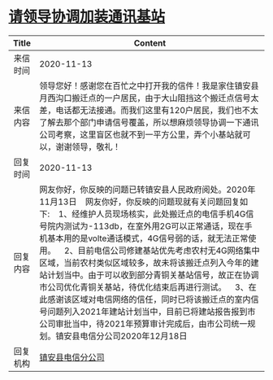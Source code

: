 # <a href="http://www.shangluo.gov.cn/zmhd/ldxxxx.jsp?urltype=leadermail.LeaderMailContentUrl&wbtreeid=1112&leadermailid=6607">请领导协调加装通讯基站</a>
|Title|Content|
|:---:|---|
|来信时间|2020-11-13|
|来信内容|领导您好！感谢您在百忙之中打开我的信件！我是家住镇安县月西沟口搬迁点的一户居民，由于大山阻挡这个搬迁点信号太差，电话都无法接通。而我们这里有120户居民，我们也不太了解去那个部门申请信号覆盖，所以想麻烦领导协调一下通讯公司考察，这里盲区也就不到一平方公里，弄个小基站就可以，谢谢领导，敬礼！|
|回复时间|2020-11-13|
|回复内容|网友你好，你反映的问题已转镇安县人民政府阅处。2020年11月13日    网友你好，你反映的问题现就有关问题回复如下:    1、经维护人员现场核实，此处搬迁点的电信手机4G信号院内测试为-113db，在室外用2G可以正常通话，现在手机基本用的是volte通话模式，4G信号弱的话，就无法正常使用。    2、目前电信公司修建基站优先考虑农村无4G网络集中区域，当前农村类似区域较多，故未将该搬迁点列入今年的建站计划当中。由于可以收到部分青铜关基站信号，故正在协调市公司优化青铜关基站，待优化结束后再进行测试。    3、在此感谢该区域对电信网络的信任，同时已将该搬迁点的室内信号问题列入2021年建站计划当中，目前已将建站报告报到市公司审批当中，待2021年预算审计完成后，由市公司统一规划。镇安县电信分公司2020年12月18日|
|回复机构|<a href="../../categories/agencies/镇安县电信分公司.md">镇安县电信分公司</a>|